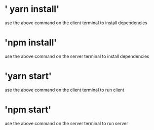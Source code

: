 # ' yarn install'
use the above command on the client terminal to install dependencies

# 'npm install'
use the above command on the server terminal to install dependencies

# 'yarn start'
use the above command on the client terminal to run client

# 'npm start'
use the above command on the server terminal to run server